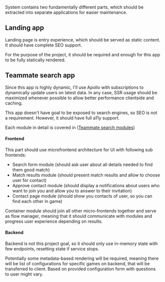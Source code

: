 System contains two fundamentally different parts, which should be extracted into separate applications 
for easier maintenance.


## Landing app

Landing page is entry experience, which should be served as static content. It should have complete SEO support.

For the purpose of the project, it should be required and enough for this app to be fully statically rendered.

## Teammate search app

Since this app is highly dynamic, I'll use Apollo with subscriptions to dynamically update users on
latest data. In any case, SSR usage should be maximized whenever possible to allow better performance clientside 
and caching.  

This app doesn't have goal to be exposed to search engines, so SEO is not a requirement. However, it should have full
a11y support. 

Each module in detail is covered in ([Teammate search modules](./4-teammate-search.md))

#### Frontend

This part should use microfrontend architecture for UI with following sub frontends:
- Search form module (should ask user about all details needed to find them good match)
- Match results module (should present match results and allow to choose user for contact)
- Approve contact module (should display a notifications about users who want to join
  you and allow you to answer to their invitation)
- Contact page module (should show you contacts of user, so you can find each other in game)

Container module should join all other micro-frontends together and serve as flow manager, meaning that it should
communicate with modules and progress user experience depending on results.

#### Backend

Backend is not this project goal, so it should only use in-memory state with few endpoints, resetting state if 
service stops. 

Potentially some metadata-based rendering will be required, meaning there will be list of configurations for specific
games on backend, that will be transferred to client. Based on provided configuration form with questions to user might
vary.